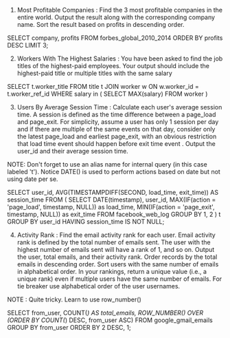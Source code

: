 1. Most Profitable Companies : Find the 3 most profitable companies in the entire world.
   Output the result along with the corresponding company name.
   Sort the result based on profits in descending order.

SELECT company, profits
FROM forbes_global_2010_2014
ORDER BY profits DESC
LIMIT 3;

2. Workers With The Highest Salaries : You have been asked to find the job titles of the highest-paid employees. Your output should include the highest-paid title or multiple titles with the same salary

SELECT t.worker_title
FROM title t
JOIN worker w
ON w.worker_id = t.worker_ref_id
WHERE salary in (
SELECT MAX(salary)
FROM worker
)

3. Users By Average Session Time : Calculate each user's average session time. A session is defined as the time difference between a page_load and page_exit. For simplicity, assume a user has only 1 session per day and if there are multiple of the same events on that day, consider only the latest page_load and earliest page_exit, with an obvious restriction that load time event should happen before exit time event . Output the user_id and their average session time.

NOTE: Don't forget to use an alias name for internal query (in this case labeled 't'). Notice DATE() is used to perform actions based on date but not using date per se.

SELECT user_id, AVG(TIMESTAMPDIFF(SECOND, load_time, exit_time)) AS session_time
FROM (
SELECT
DATE(timestamp),
user_id,
MAX(IF(action = 'page_load', timestamp, NULL)) as load_time,
MIN(IF(action = 'page_exit', timestamp, NULL)) as exit_time
FROM facebook_web_log
GROUP BY 1, 2
) t
GROUP BY user_id
HAVING session_time IS NOT NULL;

4. Activity Rank : Find the email activity rank for each user. Email activity rank is defined by the total number of emails sent. The user with the highest number of emails sent will have a rank of 1, and so on. Output the user, total emails, and their activity rank. Order records by the total emails in descending order. Sort users with the same number of emails in alphabetical order.
   In your rankings, return a unique value (i.e., a unique rank) even if multiple users have the same number of emails. For tie breaker use alphabetical order of the user usernames.

NOTE : Quite tricky. Learn to use row_number()

SELECT from_user,
COUNT(_) AS total_emails,
ROW_NUMBER() OVER (ORDER BY COUNT(_) DESC, from_user ASC)
FROM google_gmail_emails
GROUP BY from_user
ORDER BY 2 DESC, 1;
